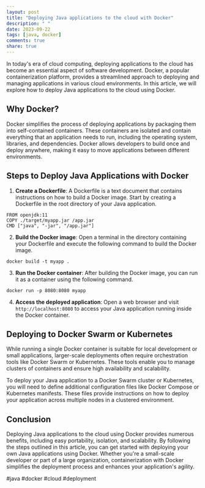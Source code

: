 ```yaml
---
layout: post
title: "Deploying Java applications to the cloud with Docker"
description: " "
date: 2023-09-22
tags: [java, docker]
comments: true
share: true
---
```


In today's era of cloud computing, deploying applications to the cloud has become an essential aspect of software development. Docker, a popular containerization platform, provides a streamlined approach to deploying and managing applications in various cloud environments. In this article, we will explore how to deploy Java applications to the cloud using Docker.

## Why Docker?

Docker simplifies the process of deploying applications by packaging them into self-contained containers. These containers are isolated and contain everything that an application needs to run, including the operating system, libraries, and dependencies. Docker allows developers to build once and deploy anywhere, making it easy to move applications between different environments.

## Steps to Deploy Java Applications with Docker

1. **Create a Dockerfile**: A Dockerfile is a text document that contains instructions on how to build a Docker image. Start by creating a Dockerfile in the root directory of your Java application.

```docker
FROM openjdk:11
COPY ./target/myapp.jar /app.jar
CMD ["java", "-jar", "/app.jar"]
```

2. **Build the Docker image**: Open a terminal in the directory containing your Dockerfile and execute the following command to build the Docker image.

```shell
docker build -t myapp .
```

3. **Run the Docker container**: After building the Docker image, you can run it as a container using the following command.

```shell
docker run -p 8080:8080 myapp
```

4. **Access the deployed application**: Open a web browser and visit `http://localhost:8080` to access your Java application running inside the Docker container.

## Deploying to Docker Swarm or Kubernetes

While running a single Docker container is suitable for local development or small applications, larger-scale deployments often require orchestration tools like Docker Swarm or Kubernetes. These tools enable you to manage clusters of containers and ensure high availability and scalability.

To deploy your Java application to a Docker Swarm cluster or Kubernetes, you will need to define additional configuration files like Docker Compose or Kubernetes manifests. These files provide instructions on how to deploy your application across multiple nodes in a clustered environment.

## Conclusion

Deploying Java applications to the cloud using Docker provides numerous benefits, including easy portability, isolation, and scalability. By following the steps outlined in this article, you can get started with deploying your own Java applications using Docker. Whether you're a small-scale developer or part of a large organization, containerization with Docker simplifies the deployment process and enhances your application's agility.

#java #docker #cloud #deployment